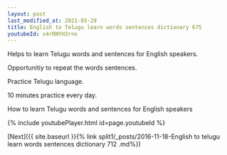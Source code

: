 ```yaml
---
layout: post
last_modified_at: 2021-03-29
title: English to Telugu learn words sentences dictionary 675 
youtubeId: x4rRNYH3rno
---
```

 
 
Helps to learn Telugu words and sentences for English speakers.

Opportunitiy to repeat the words sentences. 

Practice Telugu language. 
 
10 minutes practice every day. 
 
How to learn Telugu words and sentences for English speakers 
 
{% include youtubePlayer.html id=page.youtubeId %}
 
 
[Next]({{ site.baseurl }}{% link  split1/_posts/2016-11-18-English to telugu learn words sentences dictionary 712 .md%})
 
